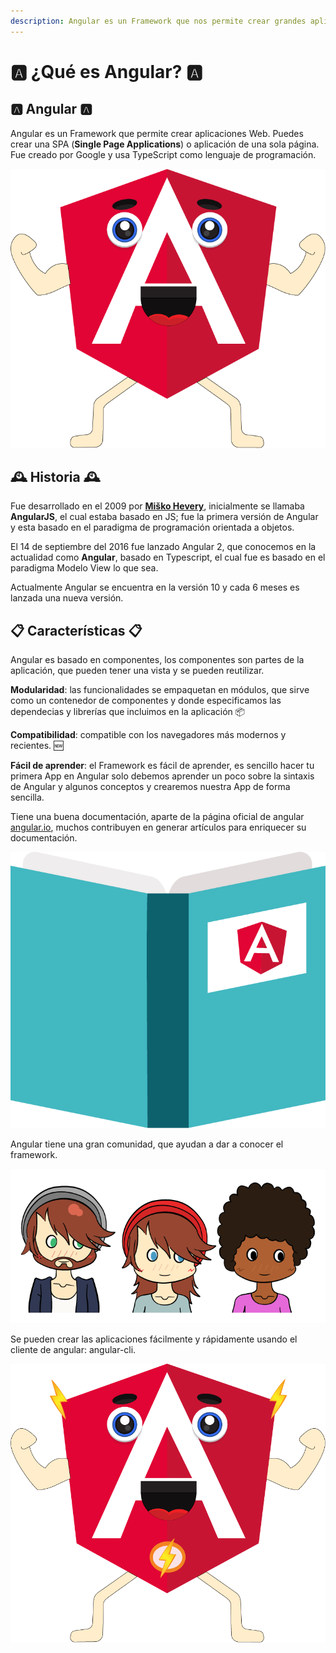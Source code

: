 ```yaml
---
description: Angular es un Framework que nos permite crear grandes aplicaciones web.
---
```


# 🅰️ ¿Qué es Angular? 🅰️

## 🅰️ Angular 🅰️

Angular es un Framework que permite crear aplicaciones Web. Puedes crear una SPA \(**Single Page Applications**\) o aplicación de una sola página. Fue creado por Google y usa TypeScript como lenguaje de programación.

![](../.gitbook/assets/angularhappy.png)

## 🕰️ Historia 🕰️

Fue desarrollado en el 2009 por [**Miško Hevery**](https://github.com/mhevery), inicialmente se llamaba **AngularJS**, el cual estaba basado en JS; fue la primera versión de Angular y esta basado en el paradigma de programación orientada a objetos.

El 14 de septiembre del 2016 fue lanzado Angular 2, que conocemos en la actualidad como **Angular**, basado en Typescript, el cual fue es basado en el paradigma Modelo View lo que sea.

Actualmente Angular se encuentra en la versión 10 y cada 6 meses es lanzada una nueva versión.

## 📋 Características 📋

Angular es basado en componentes, los componentes son partes de la aplicación, que pueden tener una vista y se pueden reutilizar.

**Modularidad**: las funcionalidades se empaquetan en módulos, que sirve como un contenedor de componentes y donde especificamos las dependecias y librerías que incluimos en la aplicación 📦

**Compatibilidad**: compatible con los navegadores más modernos y recientes. 🆕

**Fácil de aprender**: el Framework es fácil de aprender, es sencillo hacer tu primera App en Angular solo debemos aprender un poco sobre la sintaxis de Angular y algunos conceptos y  crearemos nuestra App de forma sencilla. 

Tiene una buena documentación, aparte de la página oficial de angular [angular.io](http://angular.io/), muchos contribuyen en generar artículos para enriquecer su documentación.

![](../.gitbook/assets/doc.png)

Angular tiene una gran comunidad, que ayudan a dar a conocer el framework.

![](../.gitbook/assets/screen-shot-2020-07-18-at-12.38.45-am.png)

Se pueden crear las aplicaciones fácilmente y rápidamente usando el cliente de angular: angular-cli.

![](../.gitbook/assets/flash.png)

## 

